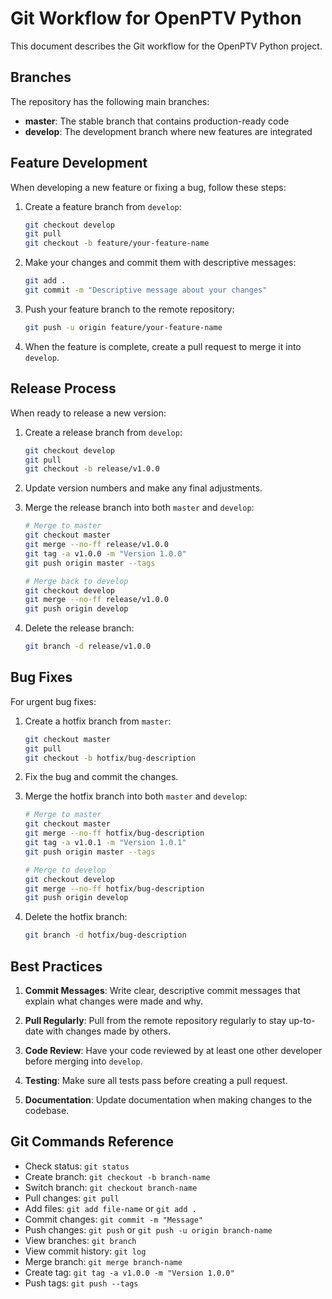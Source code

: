 # Git Workflow for OpenPTV Python

This document describes the Git workflow for the OpenPTV Python project.

## Branches

The repository has the following main branches:

- **master**: The stable branch that contains production-ready code
- **develop**: The development branch where new features are integrated

## Feature Development

When developing a new feature or fixing a bug, follow these steps:

1. Create a feature branch from `develop`:
   ```bash
   git checkout develop
   git pull
   git checkout -b feature/your-feature-name
   ```

2. Make your changes and commit them with descriptive messages:
   ```bash
   git add .
   git commit -m "Descriptive message about your changes"
   ```

3. Push your feature branch to the remote repository:
   ```bash
   git push -u origin feature/your-feature-name
   ```

4. When the feature is complete, create a pull request to merge it into `develop`.

## Release Process

When ready to release a new version:

1. Create a release branch from `develop`:
   ```bash
   git checkout develop
   git pull
   git checkout -b release/v1.0.0
   ```

2. Update version numbers and make any final adjustments.

3. Merge the release branch into both `master` and `develop`:
   ```bash
   # Merge to master
   git checkout master
   git merge --no-ff release/v1.0.0
   git tag -a v1.0.0 -m "Version 1.0.0"
   git push origin master --tags
   
   # Merge back to develop
   git checkout develop
   git merge --no-ff release/v1.0.0
   git push origin develop
   ```

4. Delete the release branch:
   ```bash
   git branch -d release/v1.0.0
   ```

## Bug Fixes

For urgent bug fixes:

1. Create a hotfix branch from `master`:
   ```bash
   git checkout master
   git pull
   git checkout -b hotfix/bug-description
   ```

2. Fix the bug and commit the changes.

3. Merge the hotfix branch into both `master` and `develop`:
   ```bash
   # Merge to master
   git checkout master
   git merge --no-ff hotfix/bug-description
   git tag -a v1.0.1 -m "Version 1.0.1"
   git push origin master --tags
   
   # Merge to develop
   git checkout develop
   git merge --no-ff hotfix/bug-description
   git push origin develop
   ```

4. Delete the hotfix branch:
   ```bash
   git branch -d hotfix/bug-description
   ```

## Best Practices

1. **Commit Messages**: Write clear, descriptive commit messages that explain what changes were made and why.

2. **Pull Regularly**: Pull from the remote repository regularly to stay up-to-date with changes made by others.

3. **Code Review**: Have your code reviewed by at least one other developer before merging into `develop`.

4. **Testing**: Make sure all tests pass before creating a pull request.

5. **Documentation**: Update documentation when making changes to the codebase.

## Git Commands Reference

- Check status: `git status`
- Create branch: `git checkout -b branch-name`
- Switch branch: `git checkout branch-name`
- Pull changes: `git pull`
- Add files: `git add file-name` or `git add .`
- Commit changes: `git commit -m "Message"`
- Push changes: `git push` or `git push -u origin branch-name`
- View branches: `git branch`
- View commit history: `git log`
- Merge branch: `git merge branch-name`
- Create tag: `git tag -a v1.0.0 -m "Version 1.0.0"`
- Push tags: `git push --tags`
